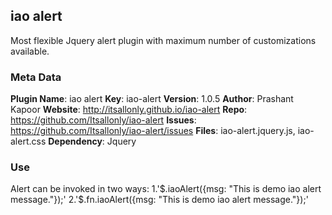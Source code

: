 ## iao alert
Most flexible Jquery alert plugin with maximum number of customizations available.

### Meta Data
**Plugin Name**: iao alert
        **Key**: iao-alert
    **Version**: 1.0.5
     **Author**: Prashant Kapoor
    **Website**: http://itsallonly.github.io/iao-alert
       **Repo**: https://github.com/Itsallonly/iao-alert
     **Issues**: https://github.com/Itsallonly/iao-alert/issues
      **Files**: iao-alert.jquery.js, iao-alert.css
 **Dependency**: Jquery


### Use
Alert can be invoked in two ways:
1.'$.iaoAlert({msg: "This is demo iao alert message."});'
2.'$.fn.iaoAlert({msg: "This is demo iao alert message."});'